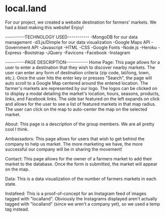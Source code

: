 # local.land

For our project, we created a website destination for farmers' markets. We had a blast making this website! Enjoy!

----------TECHNOLOGY USED-----------
-MongoDB for our data management
-d3.js/Dimple for our data visualization
-Google Maps API
-Government API
-Javascript
-HTML
-CSS
-Google Fonts
-Node.js
-Heroku
-Express
-Bootstrap
-JQuery
-Favicons
-Facebook
-Instagram

----------PAGE DESCRIPTION-----------
Home Page: This page allows for a user to enter a destination that they wish to discover nearby markets. The user can enter any form of destination criteria (zip code, lat/long, town, etc.). Once the user hits the enter key or presses "Search", the page will auto scroll to a Google Map centered around the entered location. The farmer's markets are represented by our logo. The logos can be clicked on to display a modal detailing the market's location, hours, seasons, products, links, and Facebook links. The side bar featured on the left expands on click and allows for the user to see a list of featured markets in that map radius. The user can click on the map to auto-center the map on the selected market.

About: This page is a description of the group members. We are all pretty cool I think.

Ambassadors: This page allows for users that wish to get behind the company to help us market. The more marketing we have, the more successful our company will be in sharing the movement!

Contact: This page allows for the owner of a farmers market to add their market to the database. Once the form is submitted, the market will appear on the map.

Data: This is a data visualization of the number of farmers markets in each state.  

Instafeed: This is a proof-of-concept for an Instagram feed of images tagged with "localland". Obviously the Instagrams displayed aren't actually tagged with "localland" (since we aren't a company yet), so we used a temp tag instead.
